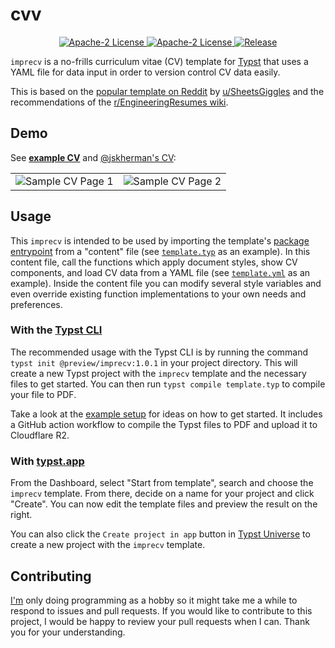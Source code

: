 # cvv

<p align="center">
  <a href="https://github.com/jskherman/imprecv/stargazers">
    <img alt="Apache-2 License" src="https://img.shields.io/badge/Star%20Repo-⭐-1081c2.svg"/>
  </a>
  <a href="LICENSE">
    <img alt="Apache-2 License" src="https://img.shields.io/badge/license-Apache%202-brightgreen"/>
  </a>
  <a href="https://github.com/jskherman/imprecv/releases">
    <img alt="Release" src="https://img.shields.io/github/v/release/jskherman/imprecv"/>
  </a>
</p>

`imprecv` is a no-frills curriculum vitae (CV) template for [Typst](https://github.com/typst/typst) that uses a YAML file for data input in order to version control CV data easily.

This is based on the [popular template on Reddit](https://web.archive.org/https://old.reddit.com/r/jobs/comments/7y8k6p/im_an_exrecruiter_for_some_of_the_top_companies/) by [u/SheetsGiggles](https://web.archive.org/https://old.reddit.com/user/SheetsGiggles) and the recommendations of the [r/EngineeringResumes wiki](https://web.archive.org/https://old.reddit.com/r/EngineeringResumes/comments/m2cc65/new_and_improved_wiki).

## Demo

See [**example CV**](https://github.com/jskherman/imprecv/releases/latest/download/example.pdf) and [@jskherman's CV](https://go.jskherman.com/cv):

<table cellspacing="0" style="border-collapse: collapse !important; border-spacing: 0 !important;">
 <tr>
  <td>
   <img src="https://github.com/jskherman/imprecv/raw/main/assets/thumbnail.1.png" alt="Sample CV Page 1">
  </td>
  <td>
   <img src="https://github.com/jskherman/imprecv/raw/main/assets/thumbnail.2.png" alt="Sample CV Page 2">
  </td>
 </tr>
</table>

<!-- <div align="center">
  <img src="https://github.com/jskherman/imprecv/raw/main/assets/thumbnail.1.png" alt="Sample CV Page 1" style="float: left; width: 49%; height: auto;">
  <img src="https://github.com/jskherman/imprecv/raw/main/assets/thumbnail.2.png" alt="Sample CV Page 2" style="float: left; width: 49%; height: auto;">
</div> -->

<!-- 
`imprecv` is intended to be used by importing the `cv.typ` file from a "content"
file (see [`template.typ`](template/template.typ) as an example). In this content file,
call the functions which apply document styles, show CV components, and load CV
data from a YAML file (see [`template.yml`](template/template.yml) as an example). Inside
the content file you can modify several style variables and even override
existing function implementations to your own needs and preferences.

### With the [Typst CLI](https://github.com/typst/typst)

The recommended usage with Typst CLI is by adding this `imprecv` repository as a [git
submodule](https://git-scm.com/book/en/v2/Git-Tools-Submodules). This way, upstream changes can be
pulled easily.

```text
<your-cv-repo>/
├── imprecv/     % git submodule 
|   └── cv.typ
├── <your-cv-content>.typ    % use #import "imprecv/cv.typ": *
└── <your-cv-data>.yml
```

1. Add [jskherman/imprecv](https://github.com/jskherman/imprecv) as git submodule.
into your CV's repo.

  ```text
  git submodule add https://github.com/jskherman/imprecv
  ```

2. Copy and rename `template.typ` and `template.yml` from the `template` folder to your CV's repo root directory.
   Use these files as template/starting point for your CV.

3. Run the following to command to automatically recompile your CV file on changes.

  ```bash
  typst watch <your-cv-content>.typ
  ```

Take a look at the [example setup](https://github.com/jskherman/cv.typ-example-repo) for ideas on how to get started. It includes a GitHub action workflow to compile the Typst files to PDF and upload it to Cloudflare R2.
-->

## Usage

This `imprecv` is intended to be used by importing the template's [package entrypoint](cv.typ) from a "content" file (see [`template.typ`](template/template.typ) as an example).
In this content file, call the functions which apply document styles, show CV components, and load CV data from a YAML file (see [`template.yml`](template/template.yml) as an example).
Inside the content file you can modify several style variables and even override existing function implementations to your own needs and preferences.

### With the [Typst CLI](https://github.com/typst/typst)

The recommended usage with the Typst CLI is by running the command `typst init @preview/imprecv:1.0.1` in your project directory.
This will create a new Typst project with the `imprecv` template and the necessary files to get started.
You can then run `typst compile template.typ` to compile your file to PDF.

Take a look at the [example setup](https://github.com/jskherman/cv.typ-example-repo) for ideas on how to get started. It includes a GitHub action workflow to compile the Typst files to PDF and upload it to Cloudflare R2.

### With [typst.app](https://typst.app)

From the Dashboard, select "Start from template", search and choose the `imprecv` template.
From there, decide on a name for your project and click "Create".
You can now edit the template files and preview the result on the right.

You can also click the `Create project in app` button in [Typst Universe](https://typst.app/universe/package/imprecv) to create a new project with the `imprecv` template.

<!--
### With [typst.app](https://typst.app)

1. Upload the [`cv.typ`](cv.typ), [`utils.typ`](utils.typ), [`template.typ`](template/template.typ). and
   [`template.yml`](template/template.yml) files to your Typst project. You may rename `template.typ` and
   `template.yml`.
2. Use `template.typ` and `template.yml` (or whatever the names after you rename it) as a
   template/starting point for your CV.

-->

## Contributing

[I'm](https://github.com/jskherman) only doing programming as a hobby so it might take me a while to respond to issues and pull requests.
If you would like to contribute to this project, I would be happy to review your pull requests when I can.
Thank you for your understanding.
